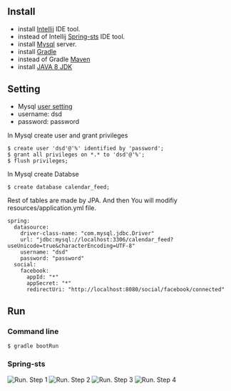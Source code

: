 ## Install

- install [Intellij](https://www.jetbrains.com/idea/) IDE tool.
- instead of Intellij [Spring-sts](https://spring.io/tools/sts) IDE tool.
- install [Mysql](https://dev.mysql.com/downloads/mysql/) server.
- install [Gradle](https://gradle.org/gradle-download/)
- instead of Gradle [Maven](https://maven.apache.org/download.cgi)
- install [JAVA 8 JDK](http://www.oracle.com/technetwork/java/javase/downloads/jdk8-downloads-2133151.html)

## Setting

- Mysql [user setting](http://dev.mysql.com/doc/refman/5.7/en/adding-users.html)
- username: dsd
- password: password

In Mysql create user and grant privileges
```
$ create user 'dsd'@'%' identified by 'password';
$ grant all privileges on *.* to 'dsd'@'%';
$ flush privileges;
```
In Mysql create Databse
```
$ create database calendar_feed;
```
Rest of tables are made by JPA.
And then You will modifiy resources/application.yml file.
```
spring:
  datasource:
    driver-class-name: "com.mysql.jdbc.Driver"
    url: "jdbc:mysql://localhost:3306/calendar_feed?useUnicode=true&characterEncoding=UTF-8"
    username: "dsd"
    password: "password"
  social:
    facebook:
      appId: "*"
      appSecret: "*"
      redirectUri: "http://localhost:8080/social/facebook/connected"
```

## Run
### Command line
```
$ gradle bootRun
```

### Spring-sts
![Run. Step 1](https://github.com/kty1965/calendar-feed/blob/master/images/1.png)
![Run. Step 2](https://github.com/kty1965/calendar-feed/blob/master/images/2.png)
![Run. Step 3](https://github.com/kty1965/calendar-feed/blob/master/images/3.png)
![Run. Step 4](https://github.com/kty1965/calendar-feed/blob/master/images/4.png)
